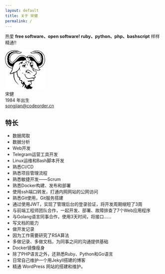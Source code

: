 ```yaml
---
layout: default
title: 关于 宋健
permalink: /
---
```


热爱 **free software、open software! ruby、python、php、bashscript** 样样精通!!

![](assets/img/gnu.png) <br />
宋健 <br />
1984 年出生 <br />
songjian@codeorder.cn

## 特长

* 数据爬取
* 数据分析
* Web开发
* Telegram运营工具开发
* Linux运维和Bash脚本开发
* 熟悉CI/CD
* 熟悉项目管理流程
* 熟悉敏捷开发——Scrum
* 熟悉Docker构建、发布和部署
* 使用ssh端口转发，打通内网网站的公网访问
* 熟悉Git使用，Git服务搭建
* 通过使用JWT，实现了管理后台的登录验证，将开发周期缩短了3周
* 与前端工程师团队合作，一起开发、部署、故障排查了7个Web应用程序
* 与Golang语言同事合作，使用3天时间，将接口……
* 写文档的能力
* 做开发记录
* 因为工作需要研究了RSA算法
* 多做记录、多做文档，为同事之间的沟通提供基础
* Docker镜像瘦身
* 除了PHP语言之外，还熟悉Ruby、Python和Go语言
* 日常自己维护一个用Jekyll搭建的博客
* 精通 WordPress 网站的搭建和维护。
